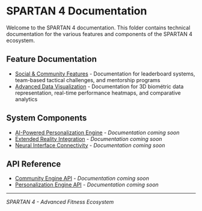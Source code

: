 # SPARTAN 4 Documentation

Welcome to the SPARTAN 4 documentation. This folder contains technical documentation for the various features and components of the SPARTAN 4 ecosystem.

## Feature Documentation

- [Social & Community Features](./social-community-features.md) - Documentation for leaderboard systems, team-based tactical challenges, and mentorship programs
- [Advanced Data Visualization](./advanced-data-visualization.md) - Documentation for 3D biométric data representation, real-time performance heatmaps, and comparative analytics

## System Components

- [AI-Powered Personalization Engine](./ai-personalization.md) - *Documentation coming soon*
- [Extended Reality Integration](./xr-integration.md) - *Documentation coming soon*
- [Neural Interface Connectivity](./neural-interface.md) - *Documentation coming soon*

## API Reference

- [Community Engine API](./community-engine-api.md) - *Documentation coming soon*
- [Personalization Engine API](./personalization-api.md) - *Documentation coming soon*

---
*SPARTAN 4 - Advanced Fitness Ecosystem*